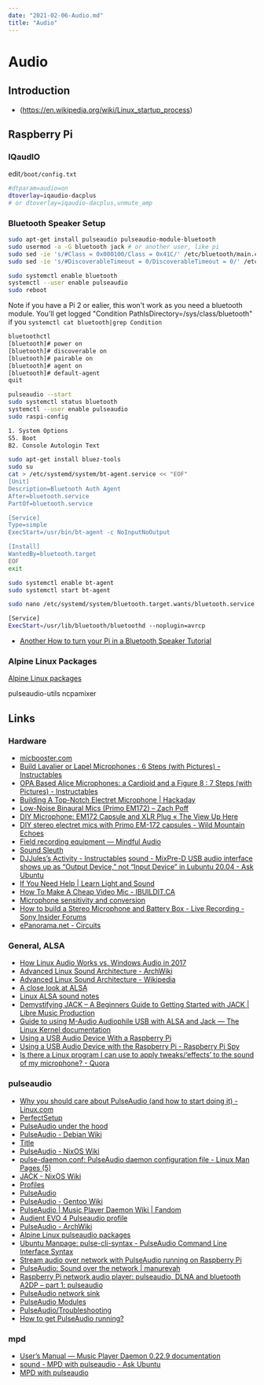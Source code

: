 ```yaml
---
date: "2021-02-06-Audio.md"
title: "Audio"
---
```


<!-- markdownlint-disable MD025 -->
# Audio
<!-- markdownlint-enable MD025 -->

## Introduction

<!-- markdownlint-disable MD034 -->
* (https://en.wikipedia.org/wiki/Linux_startup_process)
<!-- markdownlint-enable MD034 -->

## Raspberry Pi

### IQaudIO

edit`/boot/config.txt`

```bash
#dtparam=audio=on
dtoverlay=iqaudio-dacplus
# or dtoverlay=iqaudio-dacplus,unmute_amp
```

### Bluetooth Speaker Setup

```bash
sudo apt-get install pulseaudio pulseaudio-module-bluetooth
sudo usermod -a -G bluetooth jack # or another user, like pi
sudo sed -ie 's/#Class = 0x000100/Class = 0x41C/' /etc/bluetooth/main.conf
sudo sed -ie 's/#DiscoverableTimeout = 0/DiscoverableTimeout = 0/' /etc/bluetooth/main.conf
```

```bash
sudo systemctl enable bluetooth
systemctl --user enable pulseaudio
sudo reboot
```

Note if you have a Pi 2 or ealier, this won't work as you need a bluetooth module. You'll get logged "Condition PathIsDirectory=/sys/class/bluetooth" if you `systemctl cat bluetooth|grep Condition`

```bash
bluetoothctl
[bluetooth]# power on
[bluetooth]# discoverable on
[bluetooth]# pairable on
[bluetooth]# agent on
[bluetooth]# default-agent
quit
```

```bash
pulseaudio --start
sudo systemctl status bluetooth
systemctl --user enable pulseaudio
sudo raspi-config
```

```bash
1. System Options
S5. Boot
B2. Console Autologin Text
```

```bash
sudo apt-get install bluez-tools
sudo su
cat > /etc/systemd/system/bt-agent.service << "EOF"
[Unit]
Description=Bluetooth Auth Agent
After=bluetooth.service
PartOf=bluetooth.service

[Service]
Type=simple
ExecStart=/usr/bin/bt-agent -c NoInputNoOutput

[Install]
WantedBy=bluetooth.target
EOF
exit
```

```bash
sudo systemctl enable bt-agent
sudo systemctl start bt-agent
```

```bash
sudo nano /etc/systemd/system/bluetooth.target.wants/bluetooth.service
```

```bash
[Service]
ExecStart=/usr/lib/bluetooth/bluetoothd --noplugin=avrcp
```

* [Another How to turn your Pi in a Bluetooth Speaker Tutorial](https://www.raspberrypi.org/forums/viewtopic.php?f=35&t=235519&sid=551d4a5322b4e6eaa3343696e3355684)

### Alpine Linux Packages

[Alpine Linux packages](https://pkgs.alpinelinux.org/packages?name=*pulseaudio*&branch=edge&arch=aarch64)

pulseaudio-utils
ncpamixer

## Links

### Hardware

* [micbooster.com](https://micbooster.com)
* [Build Lavalier or Lapel Microphones : 6 Steps (with Pictures) - Instructables](https://www.instructables.com/Build-Lavalier-or-Lapel-Microphones/)
* [OPA Based Alice Microphones: a Cardioid and a Figure 8 : 7 Steps (with Pictures) - Instructables](https://www.instructables.com/OPA-Based-Alice-Microphones-a-Cardioid-and-a-Figur/)
* [Building A Top-Notch Electret Microphone | Hackaday](https://hackaday.com/2020/11/02/building-a-top-notch-electret-microphone/)
* [Low-Noise Binaural Mics (Primo EM172) – Zach Poff](https://www.zachpoff.com/resources/low-noise-binaural-mics-primo-em172/)
* [DIY Microphone: EM172 Capsule and XLR Plug « The View Up Here](https://tombenedict.wordpress.com/2016/03/05/diy-microphone-em172-capsule-and-xlr-plug/)
* [DIY stereo electret mics with Primo EM-172 capsules - Wild Mountain Echoes](https://www.wildmountainechoes.com/equipment/diy-stereo-electret-mics-primo-em-172-capsules/)
* [Field recording equipment — Mindful Audio](https://mindful-audio.com/gear)
* [Sound Sleuth](https://www.youtube.com/channel/UCiuE4ei2UdD9zb4uQbf9wZw/videos)
* [DJJules’s Activity - Instructables](https://www.instructables.com/member/DJJules/)
[sound - MixPre-D USB audio interface shows up as “Output Device,” not “Input Device” in Lubuntu 20.04 - Ask Ubuntu](https://askubuntu.com/questions/1281404/mixpre-d-usb-audio-interface-shows-up-as-output-device-not-input-device-in)
* [If You Need Help | Learn Light and Sound](https://school.learnlightandsound.com/courses/194387/lectures/16830377)
* [How To Make A Cheap Video Mic - IBUILDIT.CA](https://ibuildit.ca/projects/low-cost-microphone/)
* [Microphone sensitivity and conversion](http://www.sengpielaudio.com/calculator-transferfactor.htm)
* [How to build a Stereo Microphone and Battery Box - Live Recording - Sony Insider Forums](http://forums.sonyinsider.com/topic/14343-how-to-build-a-stereo-microphone-and-battery-box/)
* [ePanorama.net - Circuits](https://www.epanorama.net/circuits/microphone_powering.html)

### General, ALSA

* [How Linux Audio Works vs. Windows Audio in 2017](https://www.learndigitalaudio.com/how-linux-audio-works-vs-windows-audio-2017)
* [Advanced Linux Sound Architecture - ArchWiki](https://wiki.archlinux.org/index.php/Advanced_Linux_Sound_Architecture)
* [Advanced Linux Sound Architecture - Wikipedia](https://en.wikipedia.org/wiki/Advanced_Linux_Sound_Architecture#Concepts)
* [A close look at ALSA](https://www.volkerschatz.com/noise/alsa.html)
* [Linux ALSA sound notes](http://www.sabi.co.uk/Notes/linuxSoundALSA.html)
* [Demystifying JACK – A Beginners Guide to Getting Started with JACK | Libre Music Production](https://linuxaudio.github.io/libremusicproduction/html/articles/demystifying-jack-%e2%80%93-beginners-guide-getting-started-jack.html)
* [Guide to using M-Audio Audiophile USB with ALSA and Jack — The Linux Kernel documentation](https://www.kernel.org/doc/html/latest/sound/cards/audiophile-usb.html)
* [Using a USB Audio Device With a Raspberry Pi](https://computers.tutsplus.com/articles/using-a-usb-audio-device-with-a-raspberry-pi—mac-55876)
* [Using a USB Audio Device with the Raspberry Pi - Raspberry Pi Spy](https://www.raspberrypi-spy.co.uk/2019/06/using-a-usb-audio-device-with-the-raspberry-pi/)
* [Is there a Linux program I can use to apply tweaks/‘effects’ to the sound of my microphone? - Quora](https://www.quora.com/Is-there-a-Linux-program-I-can-use-to-apply-tweaks-effects-to-the-sound-of-my-microphone)

### pulseaudio

* [Why you should care about PulseAudio (and how to start doing it) - Linux.com](https://www.linux.com/news/why-you-should-care-about-pulseaudio-and-how-start-doing-it/)
* [PerfectSetup](https://www.freedesktop.org/wiki/Software/PulseAudio/Documentation/User/PerfectSetup/)
* [PulseAudio under the hood](http://gavv.github.io/articles/pulseaudio-under-the-hood/)
* [PulseAudio - Debian Wiki](https://wiki.debian.org/PulseAudio)
* [Title](https://upload.wikimedia.org/wikipedia/commons/thumb/0/00/Pulseaudio-diagram.svg/1000px-Pulseaudio-diagram.svg.png)
* [PulseAudio - NixOS Wiki](https://nixos.wiki/wiki/PulseAudio)
* [pulse-daemon.conf: PulseAudio daemon configuration file - Linux Man Pages (5)](https://www.systutorials.com/docs/linux/man/5-pulse-daemon.conf/)
* [JACK - NixOS Wiki](https://nixos.wiki/wiki/JACK)
* [Profiles](https://www.freedesktop.org/wiki/Software/PulseAudio/Backends/ALSA/Profiles/)
* [PulseAudio](https://www.freedesktop.org/wiki/Software/PulseAudio/)
* [PulseAudio - Gentoo Wiki](https://wiki.gentoo.org/wiki/PulseAudio)
* [PulseAudio | Music Player Daemon Wiki | Fandom](https://mpd.fandom.com/wiki/PulseAudio)
* [Audient EVO 4 Pulseaudio profile](https://writepermission.com/evo4-pulseaudio-profile.html)
* [PulseAudio - ArchWiki](https://wiki.archlinux.org/title/PulseAudio)
* [Alpine Linux pulseaudio packages](https://pkgs.alpinelinux.org/packages?name=*pulseaudio*&branch=edge&arch=aarch64)
* [Ubuntu Manpage: pulse-cli-syntax - PulseAudio Command Line Interface Syntax](http://manpages.ubuntu.com/manpages/bionic/man5/pulse-cli-syntax.5.html)
* [Stream audio over network with PulseAudio running on Raspberry Pi](https://blog.stigok.com/2018/09/17/pi-pulseaudio-network-stream-audio-linux.html)
* [PulseAudio: Sound over the network | manurevah](https://manurevah.com/blah/en/p/PulseAudio-Sound-over-the-network)
* [Raspberry Pi network audio player: pulseaudio, DLNA and bluetooth A2DP – part 1: pulseaudio](https://rootprompt.apatsch.net/2013/02/20/raspberry-pi-network-audio-player-pulseaudio-dlna-and-bluetooth-a2dp-part-1-pulseaudio/)
* [PulseAudio network sink](https://www.raspberrypi.org/forums/viewtopic.php?t=11124)
* [PulseAudio Modules](https://www.freedesktop.org/wiki/Software/PulseAudio/Documentation/User/Modules/#module-native-protocol-unixtcp)
* [PulseAudio/Troubleshooting](https://wiki.archlinux.org/title/PulseAudio/Troubleshooting#Bluetooth)
* [How to get PulseAudio running?](https://raspberrypi.stackexchange.com/questions/639/how-to-get-pulseaudio-running)

### mpd

* [User’s Manual — Music Player Daemon 0.22.9 documentation](https://mpd.readthedocs.io/en/stable/user.html#starting-and-stopping-mpd)
* [sound - MPD with pulseaudio - Ask Ubuntu](https://askubuntu.com/questions/555103/mpd-with-pulseaudio)
* [MPD with pulseaudio](https://askubuntu.com/questions/555103/mpd-with-pulseaudio)
